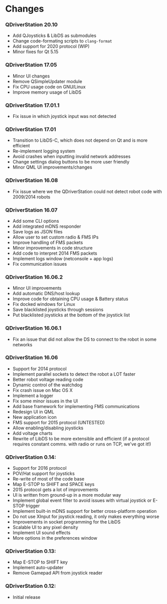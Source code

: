 # Changes

### QDriverStation 20.10

- Add QJoysticks & LibDS as submodules
- Change code-formating scripts to `clang-format`
- Add support for 2020 protocol (WIP)
- Minor fixes for Qt 5.15

### QDriverStation 17.05

- Minor UI changes
- Remove QSimpleUpdater module
- Fix CPU usage code on GNU/Linux
- Improve memory usage of LibDS

### QDriverStation 17.01.1

- Fix issue in which joystick input was not detected

### QDriverStation 17.01

- Transition to LibDS-C, which does not depend on Qt and is more efficient
- Re-implement logging system
- Avoid crashes when inputting invalid network addresses
- Change settings dialog buttons to be more user friendly
- Minor QML UI improvements/changes

### QDriverStation 16.08

- Fix issue where we the QDriverStation could not detect robot code with 2009/2014 robots

### QDriverStation 16.07

- Add some CLI options
- Add integrated mDNS responder
- Save logs as JSON files
- Allow user to set custom radio & FMS IPs
- Improve handling of FMS packets
- Minor improvements in code structure
- Add code to interpret 2014 FMS packets
- Implement logs window (netconsole + app logs)
- Fix communication issues

### QDriverStation 16.06.2

- Minor UI improvements
- Add automatic DNS/host lookup
- Improve code for obtaining CPU usage & Battery status
- Fix docked windows for Linux
- Save blacklisted joysticks through sessions
- Put blacklisted joysticks at the bottom of the joystick list

### QDriverStation 16.06.1

- Fix an issue that did not allow the DS to connect to the robot in some networks

### QDriverStation 16.06

- Support for 2014 protocol
- Implement parallel sockets to detect the robot a LOT faster
- Better robot voltage reading code
- Dynamic control of the watchdog
- Fix crash issue on Mac OS X
- Implement a logger
- Fix some minor issues in the UI
- Add base framework for implementing FMS communications
- Redesign UI in QML
- New application icon
- FMS support for 2015 protocol (UNTESTED)
- Allow enabling/disabling joysticks
- Add voltage charts
- Rewrite of LibDS to be more extensible and efficient (if a protocol requires constant comms. with radio or runs on TCP, we've got it!)

### QDriverStation 0.14:

- Support for 2016 protocol
- POV/Hat support for joysticks
- Re-write of most of the code base
- Map E-STOP to SHIFT and SPACE keys
- 2015 protocol gets a lot of improvements
- UI is written from ground-up in a more modular way
- Implement global event filter to avoid issues with virtual joystick or E-STOP trigger
- Implement built-in mDNS support for better cross-platform operation
- Do not use XInput for joystick reading, it only makes everything worse
- Improvements in socket programming for the LibDS
- Scalable UI to any pixel density
- Implement UI sound effects
- More options in the preferences window

### QDriverStation 0.13:

- Map E-STOP to SHIFT key
- Implement auto-updater
- Remove Gamepad API from joystick reader

### QDriverStation 0.12:

- Initial release
